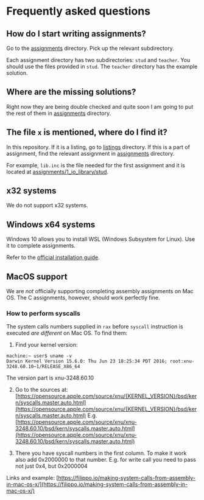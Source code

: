 # Frequently asked questions

## How do I start writing assignments?

Go to the [assignments](assignments) directory. Pick up
the relevant subdirectory.

Each assignment directory has two subdirectories: `stud` and `teacher`. 
You should use the files provided in `stud`.
The `teacher` directory has the example solution.

## Where are the missing solutions?

Right now they are being double checked and quite soon I am going to put the rest of them in [assignments](assignments) directory.

## The file `x` is mentioned, where do I find it?

In this repository. If it is a listing, go to [listings](listings) directory. If this is a part of assignment, find the relevant assignment in [assignments](assignments) directory. 

For example, `lib.inc` is the file needed for the first assignment and it is located at [assignments/1_io_library/stud](assignments/1_io_library/stud). 


## x32 systems

We do not support x32 systems.

## Windows x64 systems

Windows 10 allows you to install WSL (Windows Subsystem for Linux). Use it to complete assignments.

Refer to the [official installation guide](https://msdn.microsoft.com/en-us/commandline/wsl/install_guide).

## MacOS support

We are _not_ officially supporting completing assembly assignments on Mac OS. The
C assignments, however, should work perfectly fine.

### How to perform syscalls 

The system calls numbers supplied in `rax` before `syscall` instruction is executed _are different_ on Mac OS. To find them:

1. Find your kernel version:

```
machine:~ user$ uname -v
Darwin Kernel Version 15.6.0: Thu Jun 23 18:25:34 PDT 2016; root:xnu-3248.60.10~1/RELEASE_X86_64
```
The version part is xnu-3248.60.10 

2. Go to the sources at: [https://opensource.apple.com/source/xnu/{KERNEL_VERSION}/bsd/kern/syscalls.master.auto.html](https://opensource.apple.com/source/xnu/{KERNEL_VERSION}/bsd/kern/syscalls.master.auto.html) E.g.
[https://opensource.apple.com/source/xnu/xnu-3248.60.10/bsd/kern/syscalls.master.auto.html](https://opensource.apple.com/source/xnu/xnu-3248.60.10/bsd/kern/syscalls.master.auto.html)

3. There you have syscall numbers in the first column. To make it work also add 0x2000000 to that number. E.g. for write call you need to pass not just 0x4, but 0x2000004

Links and example: [https://filippo.io/making-system-calls-from-assembly-in-mac-os-x/](https://filippo.io/making-system-calls-from-assembly-in-mac-os-x/)


